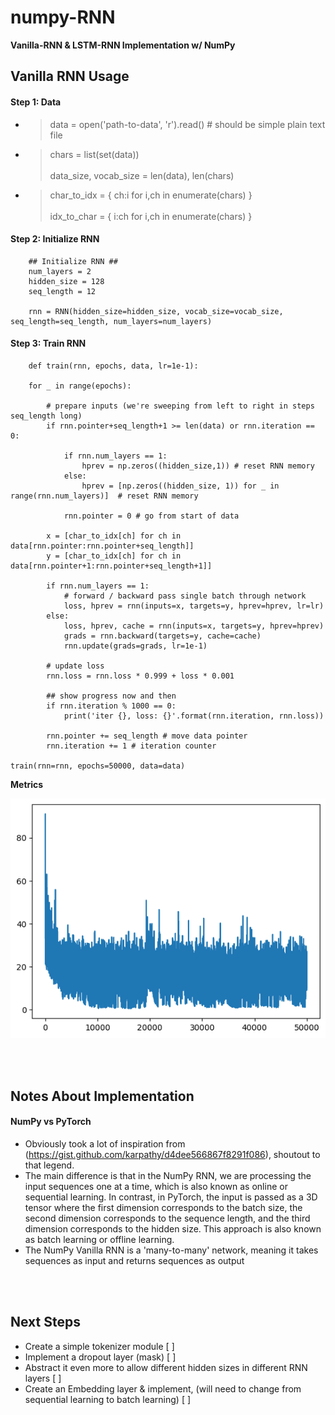 # numpy-RNN
**Vanilla-RNN & LSTM-RNN Implementation w/ NumPy**


## Vanilla RNN Usage
#### Step 1: Data
* > data = open('path-to-data', 'r').read() # should be simple plain text file
* > chars = list(set(data)) <br> <br> data_size, vocab_size = len(data), len(chars) 
* > char_to_idx = { ch:i for i,ch in enumerate(chars) } <br> <br> idx_to_char = { i:ch for i,ch in enumerate(chars) }


#### Step 2: Initialize RNN
``` 
    ## Initialize RNN ##
    num_layers = 2
    hidden_size = 128
    seq_length = 12

    rnn = RNN(hidden_size=hidden_size, vocab_size=vocab_size, seq_length=seq_length, num_layers=num_layers)
```

#### Step 3: Train RNN

```
    def train(rnn, epochs, data, lr=1e-1):

    for _ in range(epochs):

        # prepare inputs (we're sweeping from left to right in steps seq_length long)
        if rnn.pointer+seq_length+1 >= len(data) or rnn.iteration == 0:

            if rnn.num_layers == 1:
                hprev = np.zeros((hidden_size,1)) # reset RNN memory
            else:
                hprev = [np.zeros((hidden_size, 1)) for _ in range(rnn.num_layers)]  # reset RNN memory

            rnn.pointer = 0 # go from start of data

        x = [char_to_idx[ch] for ch in data[rnn.pointer:rnn.pointer+seq_length]]
        y = [char_to_idx[ch] for ch in data[rnn.pointer+1:rnn.pointer+seq_length+1]]

        if rnn.num_layers == 1:
            # forward / backward pass single batch through network
            loss, hprev = rnn(inputs=x, targets=y, hprev=hprev, lr=lr)
        else:
            loss, hprev, cache = rnn(inputs=x, targets=y, hprev=hprev)
            grads = rnn.backward(targets=y, cache=cache)
            rnn.update(grads=grads, lr=1e-1)

        # update loss
        rnn.loss = rnn.loss * 0.999 + loss * 0.001

        ## show progress now and then
        if rnn.iteration % 1000 == 0: 
            print('iter {}, loss: {}'.format(rnn.iteration, rnn.loss))

        rnn.pointer += seq_length # move data pointer
        rnn.iteration += 1 # iteration counter 

train(rnn=rnn, epochs=50000, data=data)
```
**Metrics** 

![Loss](https://github.com/j0sephsasson/numpy-rnn/blob/main/loss.png?raw=true)

<br>
<br>

## Notes About Implementation
#### NumPy vs PyTorch 
* Obviously took a lot of inspiration from (https://gist.github.com/karpathy/d4dee566867f8291f086), shoutout to that legend.
* The main difference is that in the NumPy RNN, we are processing the input sequences one at a time, which is also known as online or sequential learning. In contrast, in PyTorch, the input is passed as a 3D tensor where the first dimension corresponds to the batch size, the second dimension corresponds to the sequence length, and the third dimension corresponds to the hidden size. This approach is also known as batch learning or offline learning.
* The NumPy Vanilla RNN is a 'many-to-many' network, meaning it takes sequences as input and returns sequences as output

<br>
<br>

## Next Steps
* Create a simple tokenizer module [ ]
* Implement a dropout layer (mask) [ ]
* Abstract it even more to allow different hidden sizes in different RNN layers [ ]
* Create an Embedding layer & implement, (will need to change from sequential learning to batch learning) [ ]